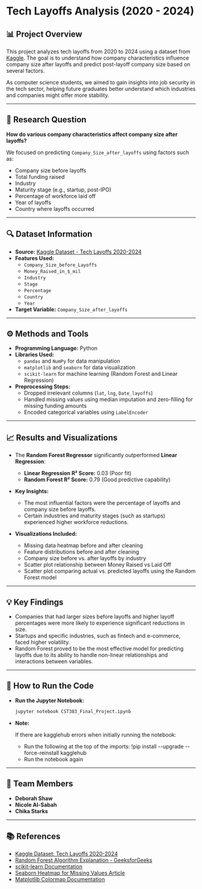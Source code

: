 # Tech Layoffs Analysis (2020 - 2024)

## 📊 Project Overview

This project analyzes tech layoffs from 2020 to 2024 using a dataset from [Kaggle](https://www.kaggle.com/datasets/ulrikeherold/tech-layoffs-2020-2024). The goal is to understand how company characteristics influence company size after layoffs and predict post-layoff company size based on several factors.

As computer science students, we aimed to gain insights into job security in the tech sector, helping future graduates better understand which industries and companies might offer more stability.

---

## 🎯 Research Question

**How do various company characteristics affect company size after layoffs?**  

We focused on predicting `Company_Size_after_layoffs` using factors such as:
- Company size before layoffs
- Total funding raised
- Industry
- Maturity stage (e.g., startup, post-IPO)
- Percentage of workforce laid off
- Year of layoffs
- Country where layoffs occurred

---

## 🔍 Dataset Information

- **Source:** [Kaggle Dataset - Tech Layoffs 2020-2024](https://www.kaggle.com/datasets/ulrikeherold/tech-layoffs-2020-2024)
- **Features Used:**
  - `Company_Size_before_Layoffs`
  - `Money_Raised_in_$_mil`
  - `Industry`
  - `Stage`
  - `Percentage`
  - `Country`
  - `Year`
- **Target Variable:** `Company_Size_after_layoffs`

---

## ⚙️ Methods and Tools

- **Programming Language:** Python
- **Libraries Used:**
  - `pandas` and `NumPy` for data manipulation
  - `matplotlib` and `seaborn` for data visualization
  - `scikit-learn` for machine learning (Random Forest and Linear Regression)
- **Preprocessing Steps:**
  - Dropped irrelevant columns (`lat`, `lng`, `Date_layoffs`)
  - Handled missing values using median imputation and zero-filling for missing funding amounts
  - Encoded categorical variables using `LabelEncoder`

---

## 📈 Results and Visualizations

- The **Random Forest Regressor** significantly outperformed **Linear Regression**:
  - **Linear Regression R² Score:** 0.03 (Poor fit)
  - **Random Forest R² Score:** 0.79 (Good predictive capability)

- **Key Insights:**
  - The most influential factors were the percentage of layoffs and company size before layoffs.
  - Certain industries and maturity stages (such as startups) experienced higher workforce reductions.

- **Visualizations Included:**
  - Missing data heatmap before and after cleaning
  - Feature distributions before and after cleaning
  - Company size before vs. after layoffs by industry
  - Scatter plot relationship between Money Raised vs Laid Off
  - Scatter plot comparing actual vs. predicted layoffs using the Random Forest model

---

## 💡 Key Findings

- Companies that had larger sizes before layoffs and higher layoff percentages were more likely to experience significant reductions in size.
- Startups and specific industries, such as fintech and e-commerce, faced higher volatility.
- Random Forest proved to be the most effective model for predicting layoffs due to its ability to handle non-linear relationships and interactions between variables.

---

## 🔗 How to Run the Code

- **Run the Jupyter Notebook:**
   ```bash
   jupyter notebook CST383_Final_Project.ipynb
- **Note:**
   
   If there are kagglehub errors when initially running the notebook:
   - Run the following at the top of the imports: !pip install --upgrade --force-reinstall kagglehub
   - Run the notebook again

---

## 👥 Team Members
- **Deborah Shaw**
- **Nicole Al-Sabah**
- **Chika Starks**

---

## 📚 References
- [Kaggle Dataset: Tech Layoffs 2020-2024](https://www.kaggle.com/datasets/ulrikeherold/tech-layoffs-2020-2024)
- [Random Forest Algorithm Explanation - GeeksforGeeks](https://www.geeksforgeeks.org/random-forest-algorithm-in-machine-learning/)
- [scikit-learn Documentation](https://scikit-learn.org/)
- [Seaborn Heatmap for Missing Values Article](https://medium.com/@HildaPosada/finding-and-visualizing-missing-data-in-python-using-missingno-and-seaborn-d4cf0452b9e9)
- [Matplotlib Colormap Documentation](https://matplotlib.org/stable/users/explain/colors/colormaps.html)
  
